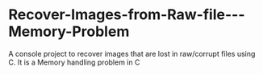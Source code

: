 # Recover-Images-from-Raw-file---Memory-Problem
A console project to recover images that are lost in raw/corrupt files using C. It is a Memory handling problem in C
